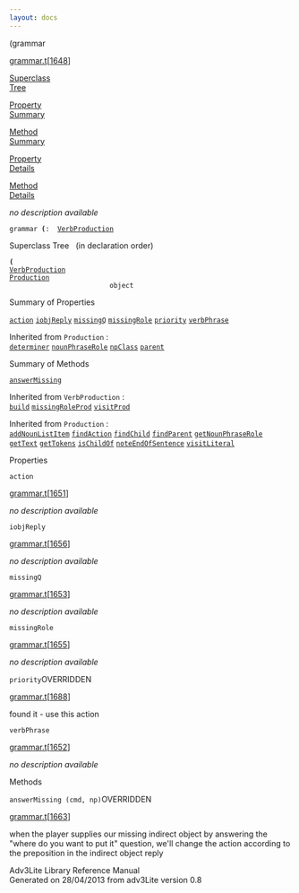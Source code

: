 ```yaml
---
layout: docs
---
```

<span class="title">(</span><span class="type">grammar</span>

[grammar.t](../file/grammar.t.html)\[[1648](../source/grammar.t.html#1648)\]

[Superclass  
Tree](#_SuperClassTree_)

[Property  
Summary](#_PropSummary_)

[Method  
Summary](#_MethodSummary_)

[Property  
Details](#_Properties_)

[Method  
Details](#_Methods_)



*no description available*

`grammar `**[](../object/.html)`(`**` :   `[`VerbProduction`](../object/VerbProduction.html)



<span id="_SuperClassTree_"></span>



<span class="hdln">Superclass Tree</span>   (in declaration order)



**`(`**  
[`VerbProduction`](../object/VerbProduction.html)  
[`Production`](../object/Production.html)  
`                         object`  
<span id="_PropSummary_"></span>



<span class="hdln">Summary of Properties</span>  



[`action`](#action) [`iobjReply`](#iobjReply) [`missingQ`](#missingQ) [`missingRole`](#missingRole) [`priority`](#priority) [`verbPhrase`](#verbPhrase)



Inherited from `Production` :  
[`determiner`](../object/Production.html#determiner) [`nounPhraseRole`](../object/Production.html#nounPhraseRole) [`npClass`](../object/Production.html#npClass) [`parent`](../object/Production.html#parent)

<span id="_MethodSummary_"></span>



<span class="hdln">Summary of Methods</span>  



[`answerMissing`](#answerMissing)

Inherited from `VerbProduction` :  
[`build`](../object/VerbProduction.html#build) [`missingRoleProd`](../object/VerbProduction.html#missingRoleProd) [`visitProd`](../object/VerbProduction.html#visitProd)

Inherited from `Production` :  
[`addNounListItem`](../object/Production.html#addNounListItem) [`findAction`](../object/Production.html#findAction) [`findChild`](../object/Production.html#findChild) [`findParent`](../object/Production.html#findParent) [`getNounPhraseRole`](../object/Production.html#getNounPhraseRole) [`getText`](../object/Production.html#getText) [`getTokens`](../object/Production.html#getTokens) [`isChildOf`](../object/Production.html#isChildOf) [`noteEndOfSentence`](../object/Production.html#noteEndOfSentence) [`visitLiteral`](../object/Production.html#visitLiteral)

<span id="_Properties_"></span>



<span class="hdln">Properties</span>  



<span id="action"></span>

`action`

[grammar.t](../file/grammar.t.html)\[[1651](../source/grammar.t.html#1651)\]



*no description available*



<span id="iobjReply"></span>

`iobjReply`

[grammar.t](../file/grammar.t.html)\[[1656](../source/grammar.t.html#1656)\]



*no description available*



<span id="missingQ"></span>

`missingQ`

[grammar.t](../file/grammar.t.html)\[[1653](../source/grammar.t.html#1653)\]



*no description available*



<span id="missingRole"></span>

`missingRole`

[grammar.t](../file/grammar.t.html)\[[1655](../source/grammar.t.html#1655)\]



*no description available*



<span id="priority"></span>

`priority`<span class="rem">OVERRIDDEN</span>

[grammar.t](../file/grammar.t.html)\[[1688](../source/grammar.t.html#1688)\]



found it - use this action



<span id="verbPhrase"></span>

`verbPhrase`

[grammar.t](../file/grammar.t.html)\[[1652](../source/grammar.t.html#1652)\]



*no description available*



<span id="_Methods_"></span>



<span class="hdln">Methods</span>  



<span id="answerMissing"></span>

`answerMissing (cmd, np)`<span class="rem">OVERRIDDEN</span>

[grammar.t](../file/grammar.t.html)\[[1663](../source/grammar.t.html#1663)\]



when the player supplies our missing indirect object by answering the
"where do you want to put it" question, we'll change the action
according to the preposition in the indirect object reply





Adv3Lite Library Reference Manual  
Generated on 28/04/2013 from adv3Lite version 0.8


